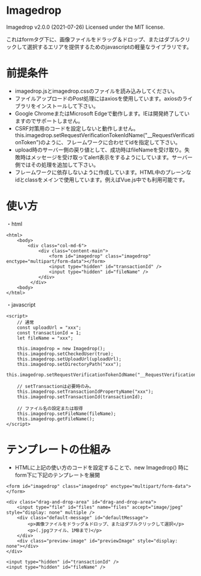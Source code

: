 # Imagedrop

Imagedrop  v2.0.0 (2021-07-26)     Licensed under the MIT license.

これはformタグ下に、画像ファイルをドラッグ＆ドロップ、またはダブルクリックして選択するエリアを提供するためのjavascriptの軽量なライブラリです。

# 前提条件

* imagedrop.jsとimagedrop.cssのファイルを読み込みしてください。
* ファイルアップロードのPost処理にはaxiosを使用しています。axiosのライブラリをインストールして下さい。
* Google ChromeまたはMicrosoft Edgeで動作します。IEは開発終了していますのでサポートしません。
* CSRF対策用のコードを設定しないと動作しません。this.imagedrop.setRequestVerificationTokenIdName("__RequestVerificationToken")のように、フレームワークに合わせてidを指定して下さい。
* upload時のサーバー側の戻り値として、成功時はfileNameを受け取り。失敗時はメッセージを受け取ってalert表示をするようにしています。サーバー側ではその処理を追加して下さい。
* フレームワークに依存しないように作成しています。HTML中のプレーンなidとclassをメインで使用しています。例えばVue.js中でも利用可能です。

# 使い方

・html
```
<html>
    <body>
        <div class="col-md-6">
            <div class="content-main">
                <form id="imagedrop" class="imagedrop" enctype="multipart/form-data"></form>
                <input type="hidden" id="transactionId" />
                <input type="hidden" id="fileName" />
            </div>
         </div>
    <body>
</html>
```
        
・javascript
```
<script>
    // 通常
    const uploadUrl = "xxx";
    const transactionId = 1;
    let fileName = "xxx";

    this.imagedrop = new Imagedrop();
    this.imagedrop.setCheckedUser(true);
    this.imagedrop.setUploadUrl(uploadUrl);
    this.imagedrop.setDirectoryPath("xxx");
    this.imagedrop.setRequestVerificationTokenIdName("__RequestVerificationToken");

    // setTransactionは必要時のみ。
    this.imagedrop.setTransactionIdPropertyName("xxx");
    this.imagedrop.setTransactionId(transactionId);
    
    // ファイル名の設定または取得
    this.imagedrop.setFileName(fileName);
    this.imagedrop.getFileName();
</script>
```

# テンプレートの仕組み
																
* HTMLに上記の使い方のコードを設定することで、new Imagedrop() 時にform下に下記のテンプレートを展開
```
<form id="imagedrop" class="imagedrop" enctype="multipart/form-data"></form>

<div class="drag-and-drop-area" id="drag-and-drop-area">
    <input type="file" id="files" name="files" accept="image/jpeg" style="display: none" multiple />
    <div class="default-message" id="defaultMessage">
        <p>画像ファイルをドラッグ＆ドロップ、またはダブルクリックして選択</p>
        <p>(.jpgファイル、1MBまで)</p>
    </div>
    <div class="preview-image" id="previewImage" style="display: none"></div>
</div>

<input type="hidden" id="transactionId" />
<input type="hidden" id="fileName" />
```
